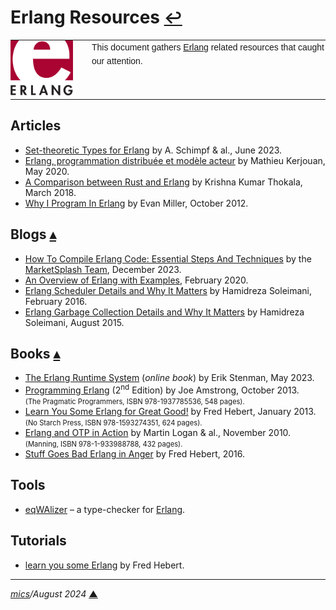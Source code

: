 # <span id="top">Erlang Resources</span> <span style="font-size:90%;">[↩](README.md#top)</span>

<table style="font-family:Helvetica,Arial;line-height:1.6;">
  <tr>
  <td style="border:0;padding:0 10px 0 0;;min-width:120px;"><a href="https://erlang.org/" rel="external"><img src="docs/images/erlang-logo.svg" width="100" alt="Erlang"/></a></td>
  <td style="border:0;padding:0;vertical-align:text-top;">This document gathers <a href="https://erlang.org/" rel="external">Erlang</a> related resources that caught our attention.
  </td>
  </tr>
</table>

## <span id="articles">Articles</span>

- [Set-theoretic Types for Erlang](https://arxiv.org/abs/2302.12783) by A. Schimpf & al., June 2023.
- [Erlang, programmation distribuée et modèle acteur][article_kerjouan] by Mathieu Kerjouan, May 2020.
- [A Comparison between Rust and Erlang][article_thokala] by Krishna Kumar Thokala, March 2018.
- [Why I Program In Erlang][article_miller] by Evan Miller, October 2012.

## <span id="blogs">Blogs</span> [**&#x25B4;**](#top)

- [How To Compile Erlang Code: Essential Steps And Techniques](https://marketsplash.com/how-to-compile-erlang-code/)
 by the [MarketSplash Team](https://marketsplash.com/about-us/), December 2023.
 - [An Overview of Erlang with Examples](https://www.freecodecamp.org/news/an-overview-of-erlang-with-examples/), February 2020.
- [Erlang Scheduler Details and Why It Matters][blog_soleimani_2016] by Hamidreza Soleimani, February 2016.
- [Erlang Garbage Collection Details and Why It Matters][blog_soleimani_2015] by Hamidreza Soleimani, August 2015.

## <span id="books">Books</span> [**&#x25B4;**](#top)

- [The Erlang Runtime System](https://blog.stenmans.org/theBeamBook/) (*online book*) by Erik Stenman, May 2023.
- [Programming Erlang][book_amstrong] (2<sup>nd</sup> Edition) by Joe Amstrong, October 2013.<br/><span style="font-size:80%;">(The Pragmatic Programmers, ISBN 978-1937785536, 548 pages).</span>
- [Learn You Some Erlang for Great Good!][book_hebert] by Fred Hebert, January 2013.<br/><span style="font-size:80%;">(No Starch Press, ISBN 978-1593274351, 624 pages).</span>
- [Erlang and OTP in Action][book_logan] by Martin Logan &amp; al., November 2010.<br/><span style="font-size:80%;">(Manning, ISBN 978-1-933988788, 432 pages).</span>
- [ Stuff Goes Bad Erlang in Anger](https://www.erlang-in-anger.com/) by Fred Hebert, 2016.

<!--=======================================================================-->

## <span id="tools">Tools</span>

- [eqWAlizer](https://github.com/WhatsApp/eqwalizer) &ndash; a type-checker for [Erlang].

## <span id="tutorials">Tutorials</span>

- [learn you some Erlang](https://learnyousomeerlang.com/contents) by Fred Hebert.
***

*[mics](https://lampwww.epfl.ch/~michelou/)/August 2024* [**&#9650;**](#top)
<span id="bottom">&nbsp;</span>

<!-- href links -->

[article_kerjouan]: https://connect.ed-diamond.com/GNU-Linux-Magazine/glmf-237/erlang-programmation-distribuee-et-modele-acteur
[article_miller]: https://www.evanmiller.org/why-i-program-in-erlang.html
[article_thokala]: https://www.infoq.com/articles/rust-erlang-comparison/
[blog_soleimani_2015]: https://hamidreza-s.github.io/erlang%20garbage%20collection%20memory%20layout%20soft%20realtime/2015/08/24/erlang-garbage-collection-details-and-why-it-matters.html
[blog_soleimani_2016]: https://hamidreza-s.github.io/erlang/scheduling/real-time/preemptive/migration/2016/02/09/erlang-scheduler-details.html
[book_amstrong]: https://www.amazon.com/Programming-Erlang-Concurrent-Pragmatic-Programmers/dp/193778553X
[book_hebert]: https://
[book_logan]: https://www.manning.com/books/erlang-and-otp-in-action
[erlang]: https://erlang.org/